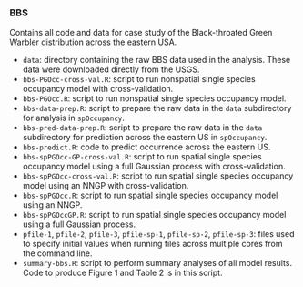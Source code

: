 ### BBS

Contains all code and data for case study of the Black-throated Green Warbler distribution across the eastern USA. 

+ `data`: directory containing the raw BBS data used in the analysis. These data were downloaded directly from the USGS.
+ `bbs-PGOcc-cross-val.R`: script to run nonspatial single species occupancy model with cross-validation.
+ `bbs-PGOcc.R`: script to run nonspatial single species occupancy model.
+ `bbs-data-prep.R`: script to prepare the raw data in the `data` subdirectory for analysis in `spOccupancy`. 
+ `bbs-pred-data-prep.R`: script to prepare the raw data in the `data` subdirectory for prediction across the eastern US in `spOccupancy`.
+ `bbs-predict.R`: code to predict occurrence across the eastern US. 
+ `bbs-spPGOcc-GP-cross-val.R`: script to run spatial single species occupancy model using a full Gaussian process with cross-validation.
+ `bbs-spPGOcc-cross-val.R`: script to run spatial single species occupancy model using an NNGP with cross-validation.
+ `bbs-spPGOcc.R`: script to run spatial single species occupancy model using an NNGP.
+ `bbs-spPGOccGP.R`: script to run spatial single species occupancy model using a full Gaussian process.
+ `pfile-1`, `pfile-2`, `pfile-3`, `pfile-sp-1`, `pfile-sp-2`, `pfile-sp-3`: files used to specify initial values when running files across multiple cores from the command line.
+ `summary-bbs.R`: script to perform summary analyses of all model results. Code to produce Figure 1 and Table 2 is in this script.
